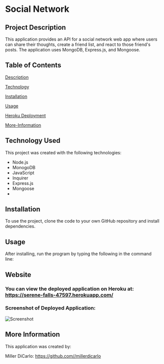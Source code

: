 # Social Network

## Project Description
This application provides an API for a social network web app where users can share their thoughts, create a friend list, and react to those friend's posts. The application uses MongoDB, Express.js, and Mongoose. 

## Table of Contents
[Description](#project-description)

[Technology](#technology-used)

[Installation](#installation)

[Usage](#usage)

[Heroku Deployment](#heroku)

[More-Information](#more-information)


## Technology Used
This project was created with the following technologies:

* Node.js
* MonogoDB
* JavaScript
* Inquirer
* Express.js
* Mongoose
*


## Installation
To use the project, clone the code to your own GitHub repository and install dependencies.

## Usage
After installing, run the program by typing the following in the command line:


## Website
### You can view the deployed application on Heroku at: https://serene-falls-47597.herokuapp.com/

### Screenshot of Deployed Application:
![Screenshot]()

## More Information
This application was created by:

Miller DiCarlo: https://github.com//millerdicarlo